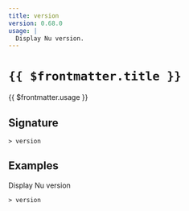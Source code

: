 ```yaml
---
title: version
version: 0.68.0
usage: |
  Display Nu version.
---
```


# <code>{{ $frontmatter.title }}</code>

<div style='white-space: pre-wrap;'>{{ $frontmatter.usage }}</div>

## Signature

```> version ```

## Examples

Display Nu version
```shell
> version
```
